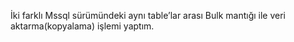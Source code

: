 İki farklı Mssql sürümündeki aynı table’lar arası Bulk mantığı ile veri aktarma(kopyalama) işlemi yaptım.
